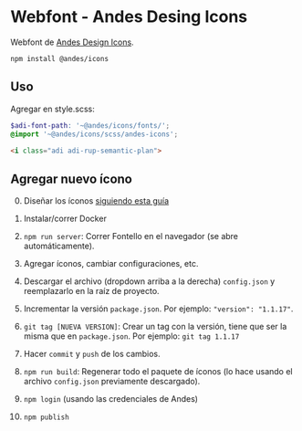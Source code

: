 # Webfont - Andes Desing Icons

Webfont de [Andes Design Icons](https://www.andes.gob.ar).

```
npm install @andes/icons
```

## Uso

Agregar en style.scss:

```scss
$adi-font-path: '~@andes/icons/fonts/';
@import '~@andes/icons/scss/andes-icons';
```

```html
<i class="adi adi-rup-semantic-plan">
```

## Agregar nuevo ícono

0. Diseñar los íconos [siguiendo esta guía](https://github.com/fontello/fontello/wiki/How-to-use-custom-images#importing-svg-images)

1. Instalar/correr Docker

2. `npm run server`: Correr Fontello en el navegador (se abre automáticamente).

3. Agregar íconos, cambiar configuraciones, etc.

4. Descargar el archivo (dropdown arriba a la derecha) `config.json` y reemplazarlo en la raíz de proyecto.

5. Incrementar la versión `package.json`. Por ejemplo: `"version": "1.1.17"`.

6. `git tag [NUEVA VERSION]`: Crear un tag con la versión, tiene que ser la misma que en `package.json`. Por ejemplo: `git tag 1.1.17`

7. Hacer `commit` y `push` de los cambios.

8. `npm run build`: Regenerar todo el paquete de íconos (lo hace usando el archivo `config.json` previamente descargado).

9. `npm login` (usando las credenciales de Andes)

10. `npm publish`
